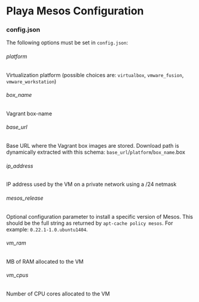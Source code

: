 # Playa Mesos Configuration

### config.json
The following options must be set in `config.json`:

###### _*platform*_
Virtualization platform (possible choices are: `virtualbox`, `vmware_fusion`, `vmware_workstation`)

###### _*box_name*_
Vagrant box-name

###### _*base_url*_
Base URL where the Vagrant box images are stored.
Download path is dynamically extracted with this schema: `base_url`/`platform`/`box_name`.box

###### _*ip_address*_
IP address used by the VM on a private network using a /24 netmask

###### _*mesos_release*_
Optional configuration parameter to install a specific version of Mesos. This
should be the full string as returned by `apt-cache policy mesos`. For example:
`0.22.1-1.0.ubuntu1404`.

###### _*vm_ram*_
MB of RAM allocated to the VM

###### _*vm_cpus*_
Number of CPU cores allocated to the VM
